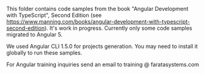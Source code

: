 This folder contains code samples from the book "Angular Development with TypeScript", Second Edition (see https://www.manning.com/books/angular-development-with-typescript-second-edition). It's work in progress. Currently only some code samples migrated to Angular 5.

We used Angular CLI 1.5.0 for projects generation. You may need to install it globally to run these samples.

For Angular training inquiries send an email to training @ faratasystems.com
